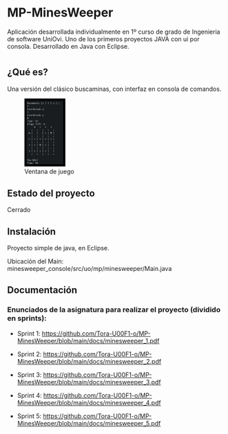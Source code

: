 # MP-MinesWeeper

Aplicación desarrollada individualmente en 1º curso de grado de Ingenieria de software UniOvi.
Uno de los primeros proyectos JAVA con ui por consola. Desarrollado en Java con Eclipse.
#
## ¿Qué es?
Una versión del clásico buscaminas, con interfaz en consola de comandos.

<figure>
  <img src="docs/img/play_view.jpg" alt="Play_view" margin  width='20%' style="border:5px solid black"/>
  <figcaption>Ventana de juego</figcaption>
</figure>

## Estado del proyecto
Cerrado

## Instalación
Proyecto simple de java, en Eclipse.

Ubicación del Main: minesweeper_console/src/uo/mp/minesweeper/Main.java

## Documentación
### Enunciados de la asignatura para realizar el proyecto (dividido en sprints):
- Sprint 1: https://github.com/Tora-U00F1-o/MP-MinesWeeper/blob/main/docs/minesweeper_1.pdf

- Sprint 2: https://github.com/Tora-U00F1-o/MP-MinesWeeper/blob/main/docs/minesweeper_2.pdf

- Sprint 3: https://github.com/Tora-U00F1-o/MP-MinesWeeper/blob/main/docs/minesweeper_3.pdf

- Sprint 4: https://github.com/Tora-U00F1-o/MP-MinesWeeper/blob/main/docs/minesweeper_4.pdf

- Sprint 5: https://github.com/Tora-U00F1-o/MP-MinesWeeper/blob/main/docs/minesweeper_5.pdf

